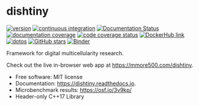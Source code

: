 
# dishtiny

[![version](https://img.shields.io/endpoint?url=https%3A%2F%2Fmmore500.github.io%2Fdishtiny%2Fmaster%2Fversion-badge.json)](https://github.com/mmore500/dishtiny/releases)
[![continuous integration](https://github.com/mmore500/dishtiny/workflows/CI/badge.svg)](https://github.com/mmore500/dishtiny/actions?query=workflow%3ACI)
[![Documentation Status](https://readthedocs.org/projects/dishtiny/badge/?version=latest)](https://dishtiny.readthedocs.io/en/latest/?badge=latest)
[![documentation coverage](https://img.shields.io/endpoint?url=https%3A%2F%2Fmmore500.github.io%2Fdishtiny%2Fmaster%2Fdocumentation-coverage-badge.json)](https://dishtiny.readthedocs.io/en/latest/)
[![code coverage status](https://codecov.io/gh/mmore500/dishtiny/branch/master/graph/badge.svg)](https://codecov.io/gh/mmore500/dishtiny)
[![DockerHub link](https://img.shields.io/badge/DockerHub-Hosted-blue)](https://hub.docker.com/r/mmore500/dishtiny)
[![dotos](https://img.shields.io/endpoint?url=https%3A%2F%2Fmmore500.com%2Fdishtiny%2Fmaster%2Fdoto-badge.json)](https://github.com/mmore500/dishtiny/search?q=todo+OR+fixme&type=)
[![GitHub stars](https://img.shields.io/github/stars/mmore500/dishtiny.svg?style=flat-square&logo=github&label=Stars&logoColor=white)](https://github.com/mmore500/dishtiny)
[![Binder](https://mybinder.org/badge_logo.svg)](https://mybinder.org/v2/gh/mmore500/dishtiny/binder?filepath=binder%2Findex.ipynb)

Framework for digital multicellularity research.

Check out the live in-browser web app at <https://mmore500.com/dishtiny>.

-   Free software: MIT license
-   Documentation: <https://dishtiny.readthedocs.io>.
-   Microbenchmark results: <https://osf.io/3v9kp/>
-   Header-only C++17 Library
